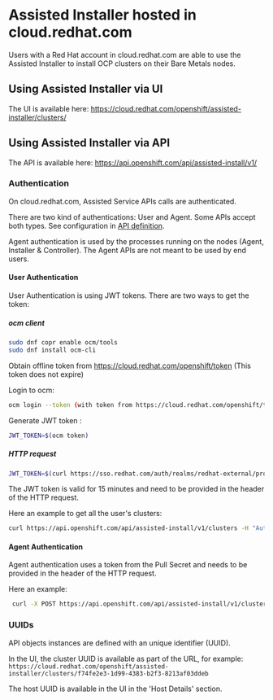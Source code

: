 # Assisted Installer hosted in cloud.redhat.com

Users with a Red Hat account in cloud.redhat.com are able to use the Assisted Installer to install OCP clusters on their Bare Metals nodes.

## Using Assisted Installer via UI

The UI is available here: https://cloud.redhat.com/openshift/assisted-installer/clusters/

## Using Assisted Installer via API

The API is available here: https://api.openshift.com/api/assisted-install/v1/

### Authentication

On cloud.redhat.com, Assisted Service APIs calls are authenticated.

There are two kind of authentications: User and Agent.
Some APIs accept both types. See configuration in [API definition](../swagger.yaml).

Agent authentication is used by the processes running on the nodes (Agent, Installer & Controller).
The Agent APIs are not meant to be used by end users.

#### User Authentication

User Authentication is using JWT tokens. There are two ways to get the token:

##### ocm client

```bash
sudo dnf copr enable ocm/tools
sudo dnf install ocm-cli
```

Obtain offline token from https://cloud.redhat.com/openshift/token (This token does not expire)

Login to ocm:

```bash
ocm login --token (with token from https://cloud.redhat.com/openshift/token)
```

Generate JWT token :

```bash
JWT_TOKEN=$(ocm token)
```

##### HTTP request

```bash
JWT_TOKEN=$(curl https://sso.redhat.com/auth/realms/redhat-external/protocol/openid-connect/token -d client_id=cloud-services -d grant_type=refresh_token -d refresh_token=${OFFLINE_TOKEN} | jq -r '.access_token')
```

The JWT token is valid for 15 minutes and need to be provided in the header of the HTTP request.

Here an example to get all the user's clusters:

```bash
curl https://api.openshift.com/api/assisted-install/v1/clusters -H "Authorization: Bearer ${JWT_TOKEN}"
```

#### Agent Authentication

Agent authentication uses a token from the Pull Secret and needs to be provided in the header of the HTTP request.

Here an example:

```bash
 curl -X POST https://api.openshift.com/api/assisted-install/v1/clusters/f74fe2e3-1d99-4383-b2f3-8213af03ddeb/hosts -H "X-Secret-Key: <PULL_SECRET_TOKEN>"
 ```

 ### UUIDs

 API objects instances are defined with an unique identifier (UUID).

 In the UI, the cluster UUID is available as part of the URL, for example: `https://cloud.redhat.com/openshift/assisted-installer/clusters/f74fe2e3-1d99-4383-b2f3-8213af03ddeb`

 The host UUID is available in the UI in the 'Host Details' section.
